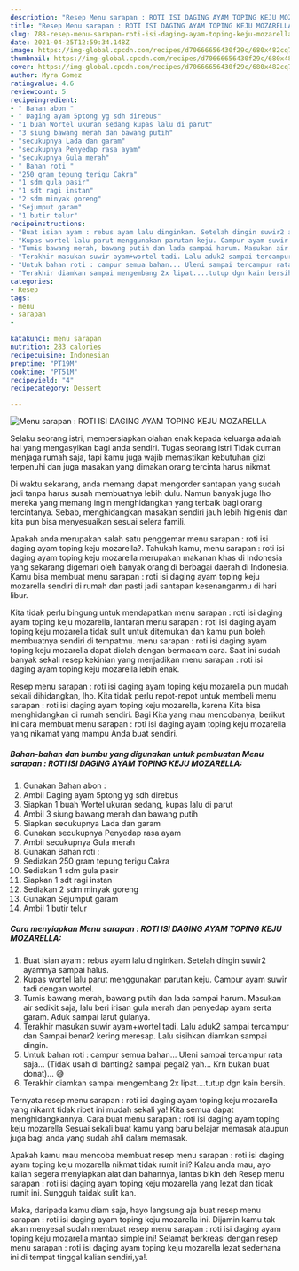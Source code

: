 ```yaml
---
description: "Resep Menu sarapan : ROTI ISI DAGING AYAM TOPING KEJU MOZARELLA yang enak dan Mudah Dibuat"
title: "Resep Menu sarapan : ROTI ISI DAGING AYAM TOPING KEJU MOZARELLA yang enak dan Mudah Dibuat"
slug: 788-resep-menu-sarapan-roti-isi-daging-ayam-toping-keju-mozarella-yang-enak-dan-mudah-dibuat
date: 2021-04-25T12:59:34.148Z
image: https://img-global.cpcdn.com/recipes/d70666656430f29c/680x482cq70/menu-sarapan-roti-isi-daging-ayam-toping-keju-mozarella-foto-resep-utama.jpg
thumbnail: https://img-global.cpcdn.com/recipes/d70666656430f29c/680x482cq70/menu-sarapan-roti-isi-daging-ayam-toping-keju-mozarella-foto-resep-utama.jpg
cover: https://img-global.cpcdn.com/recipes/d70666656430f29c/680x482cq70/menu-sarapan-roti-isi-daging-ayam-toping-keju-mozarella-foto-resep-utama.jpg
author: Myra Gomez
ratingvalue: 4.6
reviewcount: 5
recipeingredient:
- " Bahan abon "
- " Daging ayam 5ptong yg sdh direbus"
- "1 buah Wortel ukuran sedang kupas lalu di parut"
- "3 siung bawang merah dan bawang putih"
- "secukupnya Lada dan garam"
- "secukupnya Penyedap rasa ayam"
- "secukupnya Gula merah"
- " Bahan roti "
- "250 gram tepung terigu Cakra"
- "1 sdm gula pasir"
- "1 sdt ragi instan"
- "2 sdm minyak goreng"
- "Sejumput garam"
- "1 butir telur"
recipeinstructions:
- "Buat isian ayam : rebus ayam lalu dinginkan. Setelah dingin suwir2 ayamnya sampai halus."
- "Kupas wortel lalu parut menggunakan parutan keju. Campur ayam suwir tadi dengan wortel."
- "Tumis bawang merah, bawang putih dan lada sampai harum. Masukan air sedikit saja, lalu beri irisan gula merah dan penyedap ayam serta garam. Aduk sampai larut gulanya."
- "Terakhir masukan suwir ayam+wortel tadi. Lalu aduk2 sampai tercampur dan Sampai benar2 kering meresap. Lalu sisihkan diamkan sampai dingin."
- "Untuk bahan roti : campur semua bahan... Uleni sampai tercampur rata saja... (Tidak usah di banting2 sampai pegal2 yah... Krn bukan buat donat)... 😅"
- "Terakhir diamkan sampai mengembang 2x lipat....tutup dgn kain bersih."
categories:
- Resep
tags:
- menu
- sarapan
- 

katakunci: menu sarapan  
nutrition: 283 calories
recipecuisine: Indonesian
preptime: "PT19M"
cooktime: "PT51M"
recipeyield: "4"
recipecategory: Dessert

---
```



![Menu sarapan : ROTI ISI DAGING AYAM TOPING KEJU MOZARELLA](https://img-global.cpcdn.com/recipes/d70666656430f29c/680x482cq70/menu-sarapan-roti-isi-daging-ayam-toping-keju-mozarella-foto-resep-utama.jpg)

Selaku seorang istri, mempersiapkan olahan enak kepada keluarga adalah hal yang mengasyikan bagi anda sendiri. Tugas seorang istri Tidak cuman menjaga rumah saja, tapi kamu juga wajib memastikan kebutuhan gizi terpenuhi dan juga masakan yang dimakan orang tercinta harus nikmat.

Di waktu  sekarang, anda memang dapat mengorder santapan yang sudah jadi tanpa harus susah membuatnya lebih dulu. Namun banyak juga lho mereka yang memang ingin menghidangkan yang terbaik bagi orang tercintanya. Sebab, menghidangkan masakan sendiri jauh lebih higienis dan kita pun bisa menyesuaikan sesuai selera famili. 



Apakah anda merupakan salah satu penggemar menu sarapan : roti isi daging ayam toping keju mozarella?. Tahukah kamu, menu sarapan : roti isi daging ayam toping keju mozarella merupakan makanan khas di Indonesia yang sekarang digemari oleh banyak orang di berbagai daerah di Indonesia. Kamu bisa membuat menu sarapan : roti isi daging ayam toping keju mozarella sendiri di rumah dan pasti jadi santapan kesenanganmu di hari libur.

Kita tidak perlu bingung untuk mendapatkan menu sarapan : roti isi daging ayam toping keju mozarella, lantaran menu sarapan : roti isi daging ayam toping keju mozarella tidak sulit untuk ditemukan dan kamu pun boleh membuatnya sendiri di tempatmu. menu sarapan : roti isi daging ayam toping keju mozarella dapat diolah dengan bermacam cara. Saat ini sudah banyak sekali resep kekinian yang menjadikan menu sarapan : roti isi daging ayam toping keju mozarella lebih enak.

Resep menu sarapan : roti isi daging ayam toping keju mozarella pun mudah sekali dihidangkan, lho. Kita tidak perlu repot-repot untuk membeli menu sarapan : roti isi daging ayam toping keju mozarella, karena Kita bisa menghidangkan di rumah sendiri. Bagi Kita yang mau mencobanya, berikut ini cara membuat menu sarapan : roti isi daging ayam toping keju mozarella yang nikamat yang mampu Anda buat sendiri.

<!--inarticleads1-->

##### Bahan-bahan dan bumbu yang digunakan untuk pembuatan Menu sarapan : ROTI ISI DAGING AYAM TOPING KEJU MOZARELLA:

1. Gunakan  Bahan abon :
1. Ambil  Daging ayam 5ptong yg sdh direbus
1. Siapkan 1 buah Wortel ukuran sedang, kupas lalu di parut
1. Ambil 3 siung bawang merah dan bawang putih
1. Siapkan secukupnya Lada dan garam
1. Gunakan secukupnya Penyedap rasa ayam
1. Ambil secukupnya Gula merah
1. Gunakan  Bahan roti :
1. Sediakan 250 gram tepung terigu Cakra
1. Sediakan 1 sdm gula pasir
1. Siapkan 1 sdt ragi instan
1. Sediakan 2 sdm minyak goreng
1. Gunakan Sejumput garam
1. Ambil 1 butir telur




<!--inarticleads2-->

##### Cara menyiapkan Menu sarapan : ROTI ISI DAGING AYAM TOPING KEJU MOZARELLA:

1. Buat isian ayam : rebus ayam lalu dinginkan. Setelah dingin suwir2 ayamnya sampai halus.
1. Kupas wortel lalu parut menggunakan parutan keju. Campur ayam suwir tadi dengan wortel.
1. Tumis bawang merah, bawang putih dan lada sampai harum. Masukan air sedikit saja, lalu beri irisan gula merah dan penyedap ayam serta garam. Aduk sampai larut gulanya.
1. Terakhir masukan suwir ayam+wortel tadi. Lalu aduk2 sampai tercampur dan Sampai benar2 kering meresap. Lalu sisihkan diamkan sampai dingin.
1. Untuk bahan roti : campur semua bahan... Uleni sampai tercampur rata saja... (Tidak usah di banting2 sampai pegal2 yah... Krn bukan buat donat)... 😅
1. Terakhir diamkan sampai mengembang 2x lipat....tutup dgn kain bersih.




Ternyata resep menu sarapan : roti isi daging ayam toping keju mozarella yang nikamt tidak ribet ini mudah sekali ya! Kita semua dapat menghidangkannya. Cara buat menu sarapan : roti isi daging ayam toping keju mozarella Sesuai sekali buat kamu yang baru belajar memasak ataupun juga bagi anda yang sudah ahli dalam memasak.

Apakah kamu mau mencoba membuat resep menu sarapan : roti isi daging ayam toping keju mozarella nikmat tidak rumit ini? Kalau anda mau, ayo kalian segera menyiapkan alat dan bahannya, lantas bikin deh Resep menu sarapan : roti isi daging ayam toping keju mozarella yang lezat dan tidak rumit ini. Sungguh taidak sulit kan. 

Maka, daripada kamu diam saja, hayo langsung aja buat resep menu sarapan : roti isi daging ayam toping keju mozarella ini. Dijamin kamu tak akan menyesal sudah membuat resep menu sarapan : roti isi daging ayam toping keju mozarella mantab simple ini! Selamat berkreasi dengan resep menu sarapan : roti isi daging ayam toping keju mozarella lezat sederhana ini di tempat tinggal kalian sendiri,ya!.

